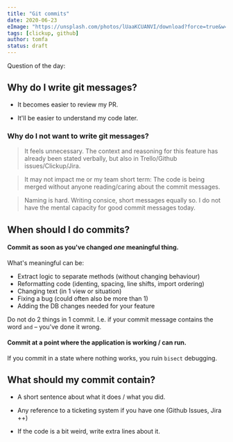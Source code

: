 ```yaml
---
title: "Git commits"
date: 2020-06-23
eImage: "https://unsplash.com/photos/lUaaKCUANVI/download?force=true&w=1920"
tags: [clickup, github]
author: tomfa
status: draft
---
```


Question of the day:

## Why do I write git messages? 

- It becomes easier to review my PR.

- It'll be easier to understand my code later.

### Why do I not want to write git messages?

> It feels unnecessary. The context and reasoning for this feature has already 
  been stated verbally, but also in Trello/Github issues/Clickup/Jira. 

> It may not impact me or my team short term: The code is being merged without
  anyone reading/caring about the commit messages. 

> Naming is hard. Writing consice, short messages equally so. I do not have
  the mental capacity for good commit messages today.

## When should I do commits?

#### Commit as soon as you've changed *one* meaningful thing.

What's meaningful can be:

- Extract logic to separate methods (without changing behaviour)
- Reformatting code (identing, spacing, line shifts, import ordering)
- Changing text (in 1 view or situation)
- Fixing a bug (could often also be more than 1)
- Adding the DB changes needed for your feature

Do not do 2 things in 1 commit. I.e. if your commit message contains the 
word `and` – you've done it wrong.

#### Commit at a point where the application is working / can run.

If you commit in a state where nothing works, you ruin `bisect` debugging.


## What should my commit contain?

- A short sentence about what it does / what you did.

- Any reference to a ticketing system if you have one (Github Issues, Jira ++)

- If the code is a bit weird, write extra lines about it.
